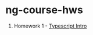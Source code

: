 # ng-course-hws

1. Homework 1 - [Typescript Intro](https://github.com/mcmxc/ng-course-hws/blob/master/hw1/)